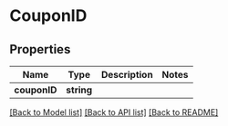 # CouponID

## Properties
Name | Type | Description | Notes
------------ | ------------- | ------------- | -------------
**couponID** | **string** |  | 

[[Back to Model list]](../README.md#documentation-for-models) [[Back to API list]](../README.md#documentation-for-api-endpoints) [[Back to README]](../README.md)


